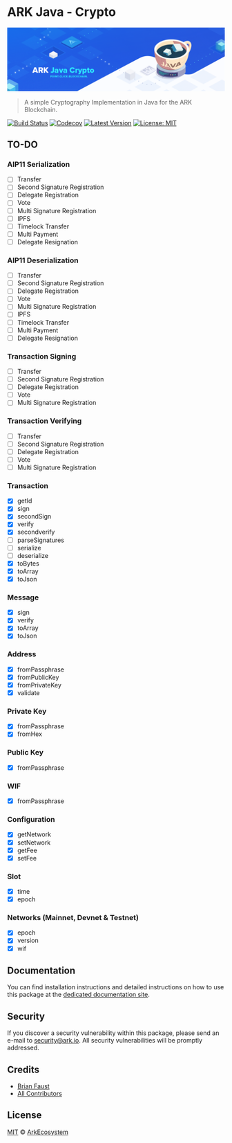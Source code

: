 # ARK Java - Crypto

<p align="center">
    <img src="https://github.com/ArkEcosystem/java-crypto/blob/master/banner.png" />
</p>

> A simple Cryptography Implementation in Java for the ARK Blockchain.

[![Build Status](https://img.shields.io/travis/ArkEcosystem/java-crypto/master.svg)](https://travis-ci.org/ArkEcosystem/java-crypto)
[![Codecov](https://img.shields.io/codecov/c/github/arkecosystem/java-crypto.svg)](https://codecov.io/gh/arkecosystem/java-crypto)
[![Latest Version](https://img.shields.io/github/release/ArkEcosystem/java-crypto.svg)](https://github.com/ArkEcosystem/java-crypto/releases)
[![License: MIT](https://img.shields.io/badge/License-MIT-yellow.svg)](https://opensource.org/licenses/MIT)

## TO-DO

### AIP11 Serialization
- [ ] Transfer
- [ ] Second Signature Registration
- [ ] Delegate Registration
- [ ] Vote
- [ ] Multi Signature Registration
- [ ] IPFS
- [ ] Timelock Transfer
- [ ] Multi Payment
- [ ] Delegate Resignation

### AIP11 Deserialization
- [ ] Transfer
- [ ] Second Signature Registration
- [ ] Delegate Registration
- [ ] Vote
- [ ] Multi Signature Registration
- [ ] IPFS
- [ ] Timelock Transfer
- [ ] Multi Payment
- [ ] Delegate Resignation

### Transaction Signing
- [ ] Transfer
- [ ] Second Signature Registration
- [ ] Delegate Registration
- [ ] Vote
- [ ] Multi Signature Registration

### Transaction Verifying
- [ ] Transfer
- [ ] Second Signature Registration
- [ ] Delegate Registration
- [ ] Vote
- [ ] Multi Signature Registration

### Transaction
- [x] getId
- [x] sign
- [x] secondSign
- [x] verify
- [x] secondverify
- [ ] parseSignatures
- [ ] serialize
- [ ] deserialize
- [x] toBytes
- [x] toArray
- [x] toJson

### Message
- [x] sign
- [x] verify
- [x] toArray
- [x] toJson

### Address
- [x] fromPassphrase
- [x] fromPublicKey
- [x] fromPrivateKey
- [x] validate

### Private Key
- [x] fromPassphrase
- [x] fromHex

### Public Key
- [x] fromPassphrase

### WIF
- [x] fromPassphrase

### Configuration
- [x] getNetwork
- [x] setNetwork
- [x] getFee
- [x] setFee

### Slot
- [x] time
- [x] epoch

### Networks (Mainnet, Devnet & Testnet)
- [x] epoch
- [x] version
- [x] wif

## Documentation

You can find installation instructions and detailed instructions on how to use this package at the [dedicated documentation site](https://docs.ark.io/v1.0/docs/cryptography-java).

## Security

If you discover a security vulnerability within this package, please send an e-mail to security@ark.io. All security vulnerabilities will be promptly addressed.

## Credits

- [Brian Faust](https://github.com/faustbrian)
- [All Contributors](../../../../contributors)

## License

[MIT](LICENSE) © [ArkEcosystem](https://ark.io)
